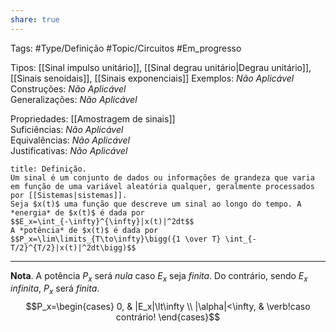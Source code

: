 ```yaml
---
share: true
---
```

Tags: #Type/Definição #Topic/Circuitos #Em_progresso

Tipos: [[Sinal impulso unitário]], [[Sinal degrau unitário|Degrau unitário]], [[Sinais senoidais]], [[Sinais exponenciais]]
Exemplos: _Não Aplicável_  
Construções: _Não Aplicável_  
Generalizações: _Não Aplicável_

Propriedades: [[Amostragem de sinais]]  
Suficiências: _Não Aplicável_  
Equivalências: _Não Aplicável_  
Justificativas: _Não Aplicável_

```ad-abstract
title: Definição.
Um sinal é um conjunto de dados ou informações de grandeza que varia em função de uma variável aleatória qualquer, geralmente processados por [[Sistemas|sistemas]].
Seja $x(t)$ uma função que descreve um sinal ao longo do tempo. A *energia* de $x(t)$ é dada por
$$E_x=\int_{-\infty}^{\infty}|x(t)|^2dt$$
A *potência* de $x(t)$ é dada por
$$P_x=\lim\limits_{T\to\infty}\bigg({1 \over T} \int_{-T/2}^{T/2}|x(t)|^2dt\bigg)$$
```
---
**Nota**.  A potência $P_x$ será *nula* caso $E_x$ seja *finita*. Do contrário, sendo $E_x$ *infinita*, $P_x$ será *finita*.
$$P_x=\begin{cases} 0,  & |E_x|\lt\infty \\
|\alpha|<\infty, & \verb!caso contrário!
\end{cases}$$
